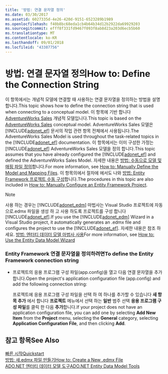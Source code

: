 ```yaml
---
title: '방법: 연결 문자열 정의'
ms.date: 03/30/2017
ms.assetid: 6027335d-4e26-420d-9151-6523289b1989
ms.openlocfilehash: f40b8bc68eda1cb4b64b34d12b2922da69929203
ms.sourcegitcommit: efff8f331fd9467f093f8ab8d23a203d6ecb5b60
ms.translationtype: MT
ms.contentlocale: ko-KR
ms.lasthandoff: 09/01/2018
ms.locfileid: "43387756"
---
```

# <a name="how-to-define-the-connection-string"></a><span data-ttu-id="5e2ff-102">방법: 연결 문자열 정의</span><span class="sxs-lookup"><span data-stu-id="5e2ff-102">How to: Define the Connection String</span></span>
<span data-ttu-id="5e2ff-103">이 항목에서는 개념적 모델에 연결할 때 사용하는 연결 문자열을 정의하는 방법을 설명합니다.</span><span class="sxs-lookup"><span data-stu-id="5e2ff-103">This topic shows how to define the connection string that is used when connecting to a conceptual model.</span></span> <span data-ttu-id="5e2ff-104">이 항목에 기반 합니다 [AdventureWorks Sales](https://msdn.microsoft.com/library/f16cd988-673f-4376-b034-129ca93c7832) 개념적 모델입니다.</span><span class="sxs-lookup"><span data-stu-id="5e2ff-104">This topic is based on the [AdventureWorks Sales](https://msdn.microsoft.com/library/f16cd988-673f-4376-b034-129ca93c7832) conceptual model.</span></span> <span data-ttu-id="5e2ff-105">AdventureWorks Sales 모델은 [!INCLUDE[adonet_ef](../../../../../includes/adonet-ef-md.md)] 문서의 작업 관련 항목 전체에서 사용됩니다.</span><span class="sxs-lookup"><span data-stu-id="5e2ff-105">The AdventureWorks Sales Model is used throughout the task-related topics in the [!INCLUDE[adonet_ef](../../../../../includes/adonet-ef-md.md)] documentation.</span></span> <span data-ttu-id="5e2ff-106">이 항목에서는 이미 구성한 가정는 [!INCLUDE[adonet_ef](../../../../../includes/adonet-ef-md.md)] AdventureWorks Sales 모델을 정의 합니다.</span><span class="sxs-lookup"><span data-stu-id="5e2ff-106">This topic assumes that you have already configured the [!INCLUDE[adonet_ef](../../../../../includes/adonet-ef-md.md)] and defined the AdventureWorks Sales Model.</span></span> <span data-ttu-id="5e2ff-107">자세한 내용은 [방법: 수동으로 모델 및 매핑 파일 정의](https://msdn.microsoft.com/library/d4fd6864-f2a1-48f0-aa32-1e318775a99a)합니다.</span><span class="sxs-lookup"><span data-stu-id="5e2ff-107">For more information, see [How to: Manually Define the Model and Mapping Files](https://msdn.microsoft.com/library/d4fd6864-f2a1-48f0-aa32-1e318775a99a).</span></span> <span data-ttu-id="5e2ff-108">이 항목의에서 절차에 에서도 나와 [방법: Entity Framework 프로젝트 수동 구성](https://msdn.microsoft.com/library/73f6ae1d-b3b2-4577-aebd-ad5a75954e9e)합니다.</span><span class="sxs-lookup"><span data-stu-id="5e2ff-108">The procedures in this topic are also included in [How to: Manually Configure an Entity Framework Project](https://msdn.microsoft.com/library/73f6ae1d-b3b2-4577-aebd-ad5a75954e9e).</span></span>  
  
> [!NOTE]
>  <span data-ttu-id="5e2ff-109">사용 하는 경우는 [!INCLUDE[adonet_edm](../../../../../includes/adonet-edm-md.md)] 마법사는 Visual Studio 프로젝트에 자동으로.edmx 파일을 생성 하 고 사용 하도록 프로젝트를 구성 합니다 [!INCLUDE[adonet_ef](../../../../../includes/adonet-ef-md.md)].</span><span class="sxs-lookup"><span data-stu-id="5e2ff-109">If you use the [!INCLUDE[adonet_edm](../../../../../includes/adonet-edm-md.md)] Wizard in a Visual Studio project, it automatically generates an .edmx file and configures the project to use the [!INCLUDE[adonet_ef](../../../../../includes/adonet-ef-md.md)].</span></span> <span data-ttu-id="5e2ff-110">자세한 내용은 참조 하세요. [방법: 엔터티 데이터 모델 마법사 사용](https://msdn.microsoft.com/library/dadb058a-c5d9-4c5c-8b01-28044112231d)</span><span class="sxs-lookup"><span data-stu-id="5e2ff-110">For more information, see [How to: Use the Entity Data Model Wizard](https://msdn.microsoft.com/library/dadb058a-c5d9-4c5c-8b01-28044112231d)</span></span>  
  
### <a name="to-define-the-entity-framework-connection-string"></a><span data-ttu-id="5e2ff-111">Entity Framework 연결 문자열을 정의하려면</span><span class="sxs-lookup"><span data-stu-id="5e2ff-111">To define the Entity Framework connection string</span></span>  
  
-   <span data-ttu-id="5e2ff-112">프로젝트의 응용 프로그램 구성 파일(app.config)을 열고 다음 연결 문자열을 추가합니다.</span><span class="sxs-lookup"><span data-stu-id="5e2ff-112">Open the project's application configuration file (app.config) and add the following connection string:</span></span>  
  
  
  
     <span data-ttu-id="5e2ff-113">프로젝트에 응용 프로그램 구성 파일을 선택 하 여 하나를 추가할 수 있습니다 **새 항목 추가** 에서 합니다 **프로젝트** 메뉴에서 선택 하는 **일반** 범주 선택 **응용 프로그램 구성 파일**를 클릭 한 다음 **추가**합니다.</span><span class="sxs-lookup"><span data-stu-id="5e2ff-113">If your project does not have an application configuration file, you can add one by selecting **Add New Item** from the **Project** menu, selecting the **General** category, selecting **Application Configuration File**, and then clicking **Add**.</span></span>  
  
## <a name="see-also"></a><span data-ttu-id="5e2ff-114">참고 항목</span><span class="sxs-lookup"><span data-stu-id="5e2ff-114">See Also</span></span>  
 [<span data-ttu-id="5e2ff-115">빠른 시작</span><span class="sxs-lookup"><span data-stu-id="5e2ff-115">Quickstart</span></span>](https://msdn.microsoft.com/library/0bc534be-789f-4819-b9f6-76e51d961675)  
 [<span data-ttu-id="5e2ff-116">방법: 새.edmx 파일 만들기</span><span class="sxs-lookup"><span data-stu-id="5e2ff-116">How to: Create a New .edmx File</span></span>](https://msdn.microsoft.com/library/beb8189e-e51c-4051-839c-9902c224abf2)  
 [<span data-ttu-id="5e2ff-117">ADO.NET 엔터티 데이터 모델 도구</span><span class="sxs-lookup"><span data-stu-id="5e2ff-117">ADO.NET Entity Data Model  Tools</span></span>](https://msdn.microsoft.com/library/91076853-0881-421b-837a-f582f36be527)
